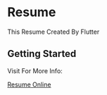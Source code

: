 # Resume

This Resume Created By Flutter

## Getting Started

Visit For More Info:

[Resume Online](https://isylar.com/f-resume/)

